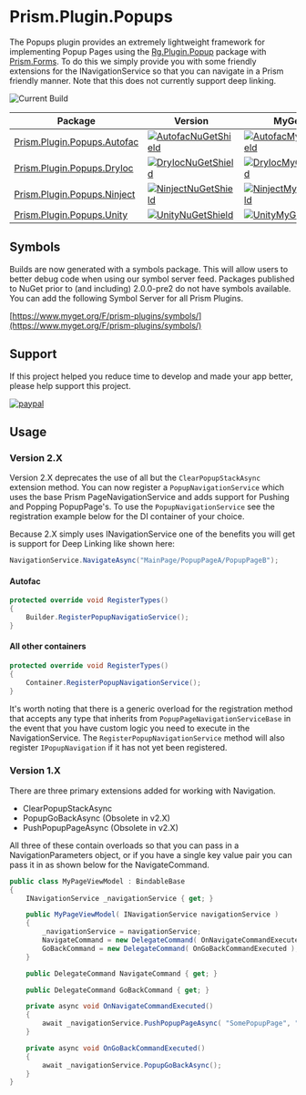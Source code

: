 # Prism.Plugin.Popups

The Popups plugin provides an extremely lightweight framework for implementing Popup Pages using the [Rg.Plugin.Popup][1] package with [Prism.Forms][2]. To do this we simply provide you with some friendly extensions for the INavigationService so that you can navigate in a Prism friendly manner. Note that this does not currently support deep linking.

![Current Build][buildStatus]

| Package | Version | MyGet |
| ------- | ------- | ----- |
| [Prism.Plugin.Popups.Autofac][AutofacNuGet] | [![AutofacNuGetShield]][AutofacNuGet] | [![AutofacMyGetShield]][AutofacMyGet] |
| [Prism.Plugin.Popups.DryIoc][DryIocNuGet] | [![DryIocNuGetShield]][DryIocNuGet] | [![DryIocMyGetShield]][DryIocMyGet] |
| [Prism.Plugin.Popups.Ninject][NinjectNuGet] | [![NinjectNuGetShield]][NinjectNuGet] | [![NinjectMyGetShield]][NinjectMyGet] |
| [Prism.Plugin.Popups.Unity][UnityNuGet] | [![UnityNuGetShield]][UnityNuGet] | [![UnityMyGetShield]][UnityMyGet] |

## Symbols

Builds are now generated with a symbols package. This will allow users to better debug code when using our symbol server feed. Packages published to NuGet prior to (and including) 2.0.0-pre2 do not have symbols available. You can add the following Symbol Server for all Prism Plugins.

[https://www.myget.org/F/prism-plugins/symbols/](https://www.myget.org/F/prism-plugins/symbols/)

## Support

If this project helped you reduce time to develop and made your app better, please help support this project.

[![paypal](https://www.paypalobjects.com/en_US/i/btn/btn_donateCC_LG.gif)](https://www.paypal.me/dansiegel)

## Usage

### Version 2.X

Version 2.X deprecates the use of all but the `ClearPopupStackAsync` extension method. You can now register a `PopupNavigationService` which uses the base Prism PageNavigationService and adds support for Pushing and Popping PopupPage's. To use the `PopupNavigationService` see the registration example below for the DI container of your choice.

Because 2.X simply uses INavigationService one of the benefits you will get is support for Deep Linking like shown here:

```cs
NavigationService.NavigateAsync("MainPage/PopupPageA/PopupPageB");
```

#### Autofac

```cs
protected override void RegisterTypes()
{
    Builder.RegisterPopupNavigatioService();
}
```

#### All other containers

```cs
protected override void RegisterTypes()
{
    Container.RegisterPopupNavigationService();
}
```

It's worth noting that there is a generic overload for the registration method that accepts any type that inherits from `PopupPageNavigationServiceBase` in the event that you have custom logic you need to execute in the NavigationService. The `RegisterPopupNavigationService` method will also register `IPopupNavigation` if it has not yet been registered.

### Version 1.X

There are three primary extensions added for working with Navigation.

* ClearPopupStackAsync
* PopupGoBackAsync (Obsolete in v2.X)
* PushPopupPageAsync (Obsolete in v2.X)

 All three of these contain overloads so that you can pass in a NavigationParameters object, or if you have a single key value pair you can pass it in as shown below for the NavigateCommand.

```cs
public class MyPageViewModel : BindableBase
{
    INavigationService _navigationService { get; }

    public MyPageViewModel( INavigationService navigationService )
    {
        _navigationService = navigationService;
        NavigateCommand = new DelegateCommand( OnNavigateCommandExecuted );
        GoBackCommand = new DelegateCommand( OnGoBackCommandExecuted );
    }

    public DelegateCommand NavigateCommand { get; }

    public DelegateCommand GoBackCommand { get; }

    private async void OnNavigateCommandExecuted()
    {
        await _navigationService.PushPopupPageAsync( "SomePopupPage", "message", "hello from MyPage" );
    }

    private async void OnGoBackCommandExecuted()
    {
        await _navigationService.PopupGoBackAsync();
    }
}
```

[1]: https://github.com/rotorgames/Rg.Plugins.Popup
[2]: https://github.com/PrismLibrary/Prism

[AutofacNuGet]: https://www.nuget.org/packages/Prism.Plugin.Popups.Autofac
[DryIocNuGet]: https://www.nuget.org/packages/Prism.Plugin.Popups.DryIoc
[NinjectNuGet]: https://www.nuget.org/packages/Prism.Plugin.Popups.Ninject
[UnityNuGet]: https://www.nuget.org/packages/Prism.Plugin.Popups.Unity

[AutofacNuGetShield]: https://img.shields.io/nuget/vpre/Prism.Plugin.Popups.Autofac.svg
[DryIocNuGetShield]: https://img.shields.io/nuget/vpre/Prism.Plugin.Popups.DryIoc.svg
[NinjectNuGetShield]: https://img.shields.io/nuget/vpre/Prism.Plugin.Popups.Ninject.svg
[UnityNuGetShield]: https://img.shields.io/nuget/vpre/Prism.Plugin.Popups.Unity.svg

[AutofacMyGet]: https://www.myget.org/feed/prism-plugins/package/nuget/Prism.Plugin.Popups.Autofac
[DryIocMyGet]: https://www.myget.org/feed/prism-plugins/package/nuget/Prism.Plugin.Popups.DryIoc
[NinjectMyGet]: https://www.myget.org/feed/prism-plugins/package/nuget/Prism.Plugin.Popups.Ninject
[UnityMyGet]: https://www.myget.org/feed/prism-plugins/package/nuget/Prism.Plugin.Popups.Unity

[AutofacMyGetShield]: https://img.shields.io/myget/prism-plugins/vpre/Prism.Plugin.Popups.Autofac.svg
[DryIocMyGetShield]: https://img.shields.io/myget/prism-plugins/vpre/Prism.Plugin.Popups.DryIoc.svg
[NinjectMyGetShield]: https://img.shields.io/myget/prism-plugins/vpre/Prism.Plugin.Popups.Ninject.svg
[UnityMyGetShield]: https://img.shields.io/myget/prism-plugins/vpre/Prism.Plugin.Popups.Unity.svg

[buildStatus]: https://avantipoint.visualstudio.com/_apis/public/build/definitions/9ae3c52d-a8d5-4184-b4fe-94f6625d7f93/27/badge
